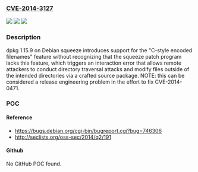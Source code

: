 ### [CVE-2014-3127](https://cve.mitre.org/cgi-bin/cvename.cgi?name=CVE-2014-3127)
![](https://img.shields.io/static/v1?label=Product&message=n%2Fa&color=blue)
![](https://img.shields.io/static/v1?label=Version&message=n%2Fa&color=blue)
![](https://img.shields.io/static/v1?label=Vulnerability&message=n%2Fa&color=brighgreen)

### Description

dpkg 1.15.9 on Debian squeeze introduces support for the "C-style encoded filenames" feature without recognizing that the squeeze patch program lacks this feature, which triggers an interaction error that allows remote attackers to conduct directory traversal attacks and modify files outside of the intended directories via a crafted source package.  NOTE: this can be considered a release engineering problem in the effort to fix CVE-2014-0471.

### POC

#### Reference
- https://bugs.debian.org/cgi-bin/bugreport.cgi?bug=746306
- http://seclists.org/oss-sec/2014/q2/191

#### Github
No GitHub POC found.

